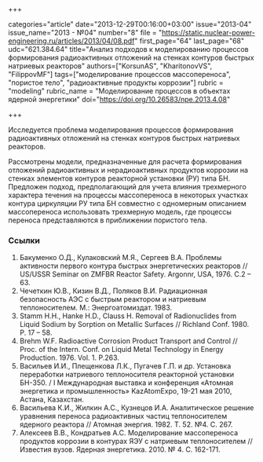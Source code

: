 +++

categories="article"
date="2013-12-29T00:16:00+03:00"
issue="2013-04"
issue_name="2013 - №04"
number="8"
file = "https://static.nuclear-power-engineering.ru/articles/2013/04/08.pdf"
first_page="64"
last_page="68"
udc="621.384.64"
title="Анализ подходов к моделированию процессов формирования радиоактивных отложений на стенках контуров быстрых натриевых реакторов"
authors=["KorsunAS", "KharitonovVS", "FilippovMF"]
tags=["моделирование процессов массопереноса", "пористое тело", "радиоактивные продукты коррозии"]
rubric = "modeling"
rubric_name = "Моделирование процессов в объектах ядерной энергетики"
doi="https://doi.org/10.26583/npe.2013.4.08"

+++

Исследуется проблема моделирования процессов формирования радиоактивных отложений на стенках контуров быстрых натриевых реакторов.

Рассмотрены модели, предназначенные для расчета формирования отложений радиоактивных и нерадиоактивных продуктов коррозии на стенках элементов контуров реакторной установки (РУ) типа БН. Предложен подход, предполагающий для учета влияния трехмерного характера течения на процессы массопереноса в некоторых участках контура циркуляции РУ типа БН совместно с одномерным описанием массопереноса использовать трехмерную модель, где процессы переноса представляются в приближении пористого тела.

### Ссылки

1. Бакуменко О.Д., Кулаковский М.Я., Сергеев В.А. Проблемы активности первого контура быстрых энергетических реакторов // US/USSR Seminar on ZMFBR Reactor Safety. Argonnr, USA, 1976. C.2 – 63.
2. Чечеткин Ю.В., Кизин В.Д., Поляков В.И. Радиационная безопасность АЭС с быстрым реактором и натриевым теплоносителем. М.: Энергоатомиздат. 1983.
3. Stamm H.H., Hanke H.D., Clauss H. Removal of Radionuclides from Liquid Sodium by Sorption on Metallic Surfaces // Richland Conf. 1980. P. 17 – 58.
4. Brehm W.F. Radioactive Corrosion Product Transport and Control // Proc. of the Intern. Conf. on Liquid Metal Technology in Energy Production. 1976. Vol. 1. P.263.
5. Васильев И.И., Плещенкова Л.К., Пугачев Г.П. и др. Установка переработки натриевого теплоносителя реакторной установки БН-350. / I Международная выставка и конференция «Атомная энергетика и промышленность» KazAtomExpo, 19-21 мая 2010, Астана, Казахстан.
6. Васильева К.И., Жилкин А.С., Кузнецов И.А. Аналитическое решение уравнения переноса радиоактивных частиц теплоносителем ядерного реактора // Атомная энергия. 1982. Т. 52. №4. С. 267.
7. Алексеев В.В., Кондратьев А.С. Моделирование массопереноса продуктов коррозии в контурах ЯЭУ с натриевым теплоносителем // Известия вузов. Ядерная энергетика. 2010. № 4. С. 162-171.